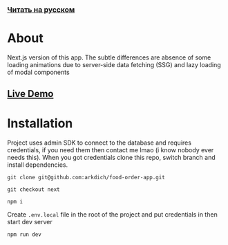 ### [Читать на русском](/README.md)

# About

Next.js version of this app. The subtle differences are absence of some loading animations due to server-side data fetching (SSG) and lazy loading of modal components

## [Live Demo](https://food-order-app-arkdich.vercel.app/?filter=all)
# Installation

Project uses admin SDK to connect to the database and requires credentials, if you need them then contact me lmao (i know nobody ever needs this). When you got credentials clone this repo, switch branch and install dependencies. 

```
git clone git@github.com:arkdich/food-order-app.git
```
```
git checkout next
```
```
npm i
```
Create `.env.local` file in the root of the project and put credentials in then start dev server

```
npm run dev
```
